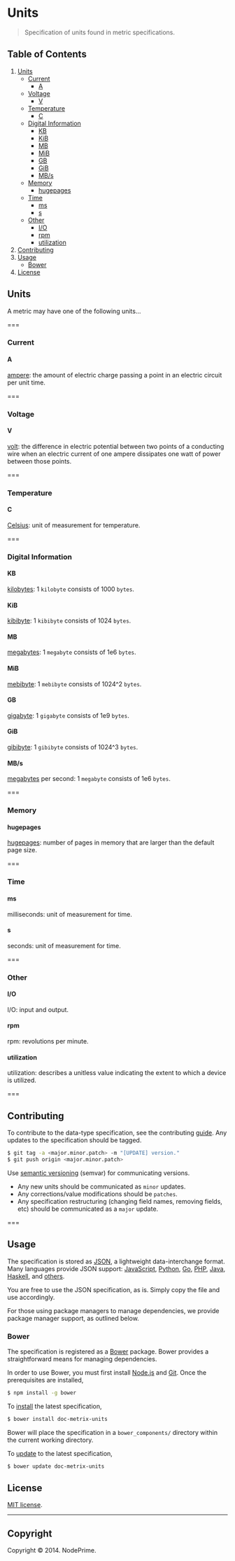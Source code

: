 Units
===

> Specification of units found in metric specifications.


## Table of Contents

1. 	[Units](#units)
	-	[Current](#current)
		* 	[A](#a)
	- 	[Voltage](#voltage)
		*	[V](#v)
	- 	[Temperature](#temperature)
		*	[C](#c)
	-	[Digital Information](#digitial-information)
		*	[KB](#kb)
		*	[KiB](#kib)
		*	[MB](#mb)
		*	[MiB](#mib)
		*	[GB](#gb)
		*	[GiB](#gib)
		* 	[MB/s](#mbs)
	- 	[Memory](#memory)
		*	[hugepages](#hugepages)
	- 	[Time](#time)
		*	[ms](#ms)
		*	[s](#s)
	- 	[Other](#other)
		* 	[I/O](#io)
		*	[rpm](#rpm)
		*	[utilization](#utilization)
1. 	[Contributing](#contributing)
1. 	[Usage](#usage)
	-	[Bower](#bower)
1. 	[License](#license)


## Units

A metric may have one of the following units... 


===
### Current

#### A

[ampere](http://en.wikipedia.org/wiki/Ampere): the amount of electric charge passing a point in an electric circuit per unit time.


===
### Voltage

#### V

[volt](http://en.wikipedia.org/wiki/Volt): the difference in electric potential between two points of a conducting wire when an electric current of one ampere dissipates one watt of power between those points.


===
### Temperature

#### C

[Celsius](http://en.wikipedia.org/wiki/Celsius): unit of measurement for temperature.


===
### Digital Information

#### KB

[kilobytes](http://en.wikipedia.org/wiki/Kilobyte): 1 `kilobyte` consists of 1000 `bytes`.


#### KiB

[kibibyte](http://en.wikipedia.org/wiki/Kibibyte): 1 `kibibyte` consists of 1024 `bytes`.


#### MB

[megabytes](http://en.wikipedia.org/wiki/Megabyte): 1 `megabyte` consists of 1e6 `bytes`.


#### MiB

[mebibyte](http://en.wikipedia.org/wiki/Mebibyte): 1 `mebibyte` consists of 1024^2 `bytes`.


#### GB

[gigabyte](http://en.wikipedia.org/wiki/Gigabyte): 1 `gigabyte` consists of 1e9 `bytes`.


#### GiB

[gibibyte](http://en.wikipedia.org/wiki/Gibibyte): 1 `gibibyte` consists of 1024^3 `bytes`.


#### MB/s

[megabytes](http://en.wikipedia.org/wiki/Megabyte) per second: 1 `megabyte` consists of 1e6 `bytes`.


===
### Memory

#### hugepages

[hugepages](http://en.wikipedia.org/wiki/Page_(computer_memory)#Huge_pages): number of pages in memory that are larger than the default page size.


===
### Time

#### ms

milliseconds: unit of measurement for time.


#### s

seconds: unit of measurement for time.


===
### Other


#### I/O

I/O: input and output.


#### rpm

rpm: revolutions per minute.


#### utilization

utilization: describes a unitless value indicating the extent to which a device is utilized.



===
## Contributing

To contribute to the data-type specification, see the contributing [guide](https://github.com/doc-metrix/contributing). Any updates to the specification should be tagged.

``` bash
$ git tag -a <major.minor.patch> -m "[UPDATE] version."
$ git push origin <major.minor.patch>
```

Use [semantic versioning](http://semver.org/) (semvar) for communicating versions.

*	Any new units should be communicated as `minor` updates.
*	Any corrections/value modifications should be `patches`.
* 	Any specification restructuring (changing field names, removing fields, etc) should be communicated as a `major` update.


===
## Usage

The specification is stored as [JSON](http://json.org/), a lightweight data-interchange format. Many languages provide JSON support: [JavaScript](http://www.json.org/js.html), [Python](https://docs.python.org/2/library/json.html), [Go](http://golang.org/pkg/encoding/json/), [PHP](http://php.net/manual/en/book.json.php), [Java](http://json.org/java/), [Haskell](http://hackage.haskell.org/package/json), and [others](http://json.org/).

You are free to use the JSON specification, as is. Simply copy the file and use accordingly.

For those using package managers to manage dependencies, we provide package manager support, as outlined below.


### Bower

The specification is registered as a [Bower](http://bower.io) package. Bower provides a straightforward means for managing dependencies.

In order to use Bower, you must first install [Node.js](http://nodejs.org/) and [Git](http://git-scm.com/book/en/Getting-Started-Installing-Git). Once the prerequisites are installed,

``` bash
$ npm install -g bower
```

To [install](http://bower.io/docs/api/#install) the latest specification,

``` bash
$ bower install doc-metrix-units
```

Bower will place the specification in a `bower_components/` directory within the current working directory.

To [update](http://bower.io/docs/api/#update) to the latest specification,

``` bash
$ bower update doc-metrix-units
```


## License

[MIT license](http://opensource.org/licenses/MIT). 


---
## Copyright

Copyright &copy; 2014. NodePrime.


